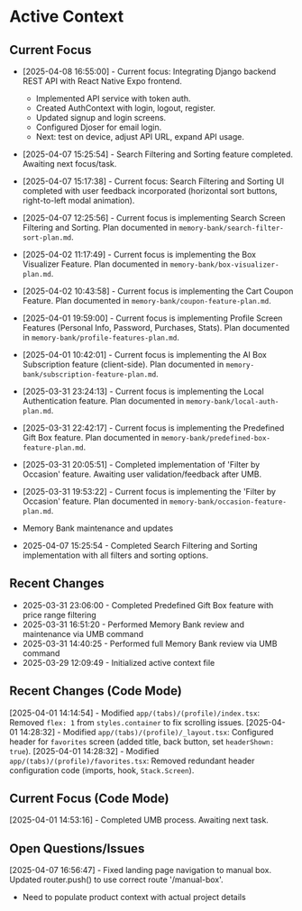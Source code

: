 # Active Context

## Current Focus

- [2025-04-08 16:55:00] - Current focus: Integrating Django backend REST API with React Native Expo frontend.
  - Implemented API service with token auth.
  - Created AuthContext with login, logout, register.
  - Updated signup and login screens.
  - Configured Djoser for email login.
  - Next: test on device, adjust API URL, expand API usage.

- [2025-04-07 15:25:54] - Search Filtering and Sorting feature completed. Awaiting next focus/task.
- [2025-04-07 15:17:38] - Current focus: Search Filtering and Sorting UI completed with user feedback incorporated (horizontal sort buttons, right-to-left modal animation).

- [2025-04-07 12:25:56] - Current focus is implementing Search Screen Filtering and Sorting. Plan documented in `memory-bank/search-filter-sort-plan.md`.

- [2025-04-02 11:17:49] - Current focus is implementing the Box Visualizer Feature. Plan documented in `memory-bank/box-visualizer-plan.md`.

- [2025-04-02 10:43:58] - Current focus is implementing the Cart Coupon Feature. Plan documented in `memory-bank/coupon-feature-plan.md`.

- [2025-04-01 19:59:00] - Current focus is implementing Profile Screen Features (Personal Info, Password, Purchases, Stats). Plan documented in `memory-bank/profile-features-plan.md`.

- [2025-04-01 10:42:01] - Current focus is implementing the AI Box Subscription feature (client-side). Plan documented in `memory-bank/subscription-feature-plan.md`.

- [2025-03-31 23:24:13] - Current focus is implementing the Local Authentication feature. Plan documented in `memory-bank/local-auth-plan.md`.


- [2025-03-31 22:42:17] - Current focus is implementing the Predefined Gift Box feature. Plan documented in `memory-bank/predefined-box-feature-plan.md`.

- [2025-03-31 20:05:51] - Completed implementation of 'Filter by Occasion' feature. Awaiting user validation/feedback after UMB.
- [2025-03-31 19:53:22] - Current focus is implementing the 'Filter by Occasion' feature. Plan documented in `memory-bank/occasion-feature-plan.md`.
- Memory Bank maintenance and updates

- 2025-04-07 15:25:54 - Completed Search Filtering and Sorting implementation with all filters and sorting options.
## Recent Changes
- 2025-03-31 23:06:00 - Completed Predefined Gift Box feature with price range filtering
- 2025-03-31 16:51:20 - Performed Memory Bank review and maintenance via UMB command
- 2025-03-31 14:40:25 - Performed full Memory Bank review via UMB command
- 2025-03-29 12:09:49 - Initialized active context file



## Recent Changes (Code Mode)

[2025-04-01 14:14:54] - Modified `app/(tabs)/(profile)/index.tsx`: Removed `flex: 1` from `styles.container` to fix scrolling issues.
[2025-04-01 14:28:32] - Modified `app/(tabs)/(profile)/_layout.tsx`: Configured header for `favorites` screen (added title, back button, set `headerShown: true`).
[2025-04-01 14:28:32] - Modified `app/(tabs)/(profile)/favorites.tsx`: Removed redundant header configuration code (imports, hook, `Stack.Screen`).

## Current Focus (Code Mode)

[2025-04-01 14:53:16] - Completed UMB process. Awaiting next task.
## Open Questions/Issues
[2025-04-07 16:56:47] - Fixed landing page navigation to manual box. Updated router.push() to use correct route '/manual-box'.
- Need to populate product context with actual project details